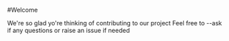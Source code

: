 #Welcome

We're so glad yo're thinking of contributing to our project
Feel free to --ask if any questions or raise an issue if needed
